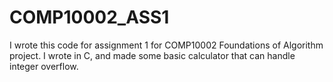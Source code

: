 # COMP10002_ASS1
I wrote this code for assignment 1 for COMP10002 Foundations of Algorithm project. I wrote in C, and made some basic calculator that can handle integer overflow.
